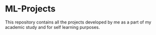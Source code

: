 # ML-Projects
This repository contains all the projects developed by me as a part of my academic study and for self learning purposes.


